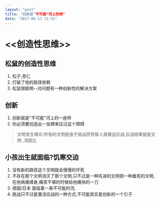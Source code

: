 ```yaml
---
layout: "post"
title: "创新是"不可能"河上的桥"
date: "2017-06-13 11:31"
---
```


# <<创造性思维>>
## 松鼠的创造性思维
1. 松子,杏仁
2. 打破了他的路径依赖
3. 松鼠很聪明--对问题有一种创新性的解决方案

## 创新
1. 创新就是"不可能"河上的一座桥
2. 你必须要创造出一张牌来压过这个障碍

> 文明发生理论:所有的文明是由于挑战而导致人类被迫应战,应战结果就是文明  ,汤因比

## 小孩出生就面临?饥寒交迫

1. 没有新的路径这个文明就会慢慢的坏死
2. 不存在那个文明消灭了那个文明,只不过是一种先进的文明把一种垂死的文明,在他病痛缠身,痛苦不堪的时候给他痛快的一刀
3. 德国/日本 面临着一条不可能的河,
4. 挑战只不过是激活应战的一种方式,不可能其实是创新的一个引子
